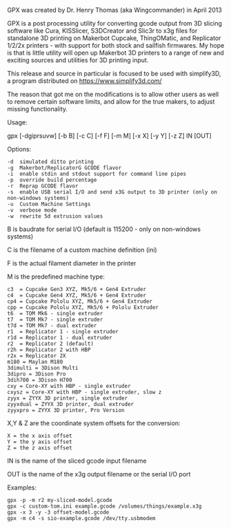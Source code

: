 GPX was created by Dr. Henry Thomas (aka Wingcommander) in April 2013

GPX is a post processing utility for converting gcode output from 3D slicing software like
Cura, KISSlicer, S3DCreator and Slic3r to x3g files for standalone 3D printing on Makerbot
Cupcake, ThingOMatic, and Replicator 1/2/2x printers - with support for both stock and
sailfish firmwares. My hope is that is little utility will open up Makerbot 3D printers to
a range of new and exciting sources and utilities for 3D printing input.

This release and source in particular is focused to be used with simplify3D, a program distributed on https://www.simplify3d.com/

The reason that got me on the modifications is to allow other users as well to remove certain software limits, and allow for the true makers, to adjust missing functionality.

Usage:

gpx [-dgiprsuvw] [-b B] [-c C] [-f F] [-m M] [-x X] [-y Y] [-z Z] IN [OUT]

Options:

	-d	simulated ditto printing
	-g	Makerbot/ReplicatorG GCODE flavor
	-i	enable stdin and stdout support for command line pipes
	-p	override build percentage
	-r	Reprap GCODE flavor
	-s	enable USB serial I/O and send x3G output to 3D printer (only on non-windows systems)
	-u  Custom Machine Settings
	-v	verbose mode
	-w	rewrite 5d extrusion values

B is baudrate for serial I/O (default is 115200 - only on non-windows systems)

C is the filename of a custom machine definition (ini)

F is the actual filament diameter in the printer

M is the predefined machine type:

	c3  = Cupcake Gen3 XYZ, Mk5/6 + Gen4 Extruder
	c4  = Cupcake Gen4 XYZ, Mk5/6 + Gen4 Extruder
	cp4 = Cupcake Pololu XYZ, Mk5/6 + Gen4 Extruder
	cpp = Cupcake Pololu XYZ, Mk5/6 + Pololu Extruder
	t6  = TOM Mk6 - single extruder
	t7  = TOM Mk7 - single extruder
	t7d = TOM Mk7 - dual extruder
	r1  = Replicator 1 - single extruder
	r1d = Replicator 1 - dual extruder
	r2  = Replicator 2 (default)
	r2h = Replicator 2 with HBP
	r2x = Replicator 2X
	m180 = Maylan M180
	3dimulti = 3Dison Multi
	3dipro = 3Dison Pro
	3dih700 = 3Dison H700
	cxy = Core-XY with HBP - single extruder
	cxysz = Core-XY with HBP - single extruder, slow z
	zyyx = ZYYX 3D printer, single extruder
	zyyxdual = ZYYX 3D printer, dual extruder
	zyyxpro = ZYYX 3D printer, Pro Version

X,Y & Z are the coordinate system offsets for the conversion:

	X = the x axis offset
	Y = the y axis offset
	Z = the z axis offset

IN is the name of the sliced gcode input filename

OUT is the name of the x3g output filename or the serial I/O port

Examples:

	gpx -p -m r2 my-sliced-model.gcode
	gpx -c custom-tom.ini example.gcode /volumes/things/example.x3g
	gpx -x 3 -y -3 offset-model.gcode
	gpx -m c4 -s sio-example.gcode /dev/tty.usbmodem

